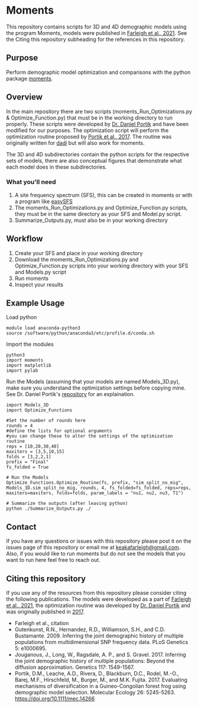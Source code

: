 # Moments
This repository contains scripts for 3D and 4D demographic models using the program Moments, models were published in [Farleigh et al., 2021](). See the Citing this repository subheading for the references in this repository. 

## Purpose
Perform demographic model optimization and comparisons with the python package [moments](https://bitbucket.org/simongravel/moments/src/master/). 
## Overview
In the main repository there are two scripts (moments_Run_Optimizations.py & Optimize_Function.py) that must be in the working directory to run properly. These scripts were developed by [Dr. Daniel Portik](https://github.com/dportik/moments_pipeline) and have been modified for our purposes. The optimization script will perform the optimization routine proposed by [Portik et al., 2017](https://onlinelibrary.wiley.com/doi/abs/10.1111/mec.14266). The routine was originally written for [dadi](https://journals.plos.org/plosgenetics/article?id=10.1371/journal.pgen.1000695) but will also work for moments. 

The 3D and 4D subdirectories contain the python scripts for the respective sets of models, there are also conceptual figures that demonstrate what each model does in these subdirectories.
### What you'll need
1. A site frequency spectrum (SFS), this can be created in moments or with a program like [easySFS](https://github.com/isaacovercast/easySFS)
2. The moments_Run_Optimizations.py and Optimize_Function.py scripts, they must be in the same directory as your SFS and Model.py script. 
3. Summarize_Outputs.py, must also be in your working directory
## Workflow
1. Create your SFS and place in your working directory
2. Download the moments_Run_Optimizations.py and Optimize_Function.py scripts into your working directory with your SFS and Models.py script
3. Run moments
4. Inspect your results 
## Example Usage
Load python
```
module load anaconda-python3
source /software/python/anaconda3/etc/profile.d/conda.sh
```
Import the modules 
```
python3
import moments
import matplotlib
import pylab
```
Run the Models (assuming that your models are named Models_3D.py), make sure you understand the optimization settings before copying mine. See Dr. Daniel Portik's [repository](https://github.com/dportik/moments_pipeline) for an explaination. 
```
import Models_3D
import Optimize_Functions

#Set the number of rounds here
rounds = 4
#define the lists for optional arguments
#you can change these to alter the settings of the optimization routine
reps = [10,20,30,40]
maxiters = [3,5,10,15]
folds = [3,2,2,1]
prefix = "Final"
fs_folded = True

# Run the Models 
Optimize_Functions.Optimize_Routine(fs, prefix, "sim_split_no_mig", Models_3D.sim_split_no_mig, rounds, 4, fs_folded=fs_folded, reps=reps, maxiters=maxiters, folds=folds, param_labels = "nu1, nu2, nu3, T1")

# Summarize the outputn (after leaving python)
python ./Summarize_Outputs.py ./
```
## Contact
If you have any questions or issues with this repository please post it on the issues page of this repository or email me at keakafarleigh@gmail.com. Also, if you would like to run moments but do not see the models that you want to run here feel free to reach out. 

## Citing this repository
If you use any of the resources from this repository please consider citing the following publications. The models were developed as a part of [Farleigh et al., 2021](), the optimization routine was developed by [Dr. Daniel Portik](https://github.com/dportik/moments_pipeline) and was originally published in [2017](https://onlinelibrary.wiley.com/doi/abs/10.1111/mec.14266). 

* Farleigh et al., citation
* Gutenkunst, R.N., Hernandez, R.D., Williamson, S.H., and C.D. Bustamante. 2009. Inferring the joint demographic history of multiple populations from multidimensional SNP frequency data. PLoS Genetics 5: e1000695.
* Jouganous, J., Long, W., Ragsdale, A. P., and S. Gravel. 2017. Inferring the joint demographic history of multiple populations: Beyond the diffusion approximation. Genetics 117: 1549-1567.
* Portik, D.M., Leache, A.D., Rivera, D., Blackburn, D.C., Rodel, M.-O., Barej, M.F., Hirschfeld, M., Burger, M., and M.K. Fujita. 2017. Evaluating mechanisms of diversification in a Guineo-Congolian forest frog using demographic model selection. Molecular Ecology 26: 5245-5263. https://doi.org/10.1111/mec.14266


